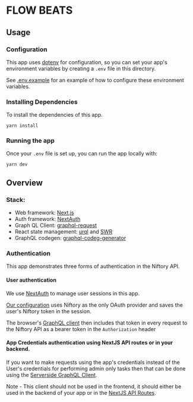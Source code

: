 # FLOW BEATS

## Usage

### Configuration

This app uses [dotenv](https://github.com/motdotla/dotenv) for configuration, so you can set your app's environment variables by creating a `.env` file in this directory.

See [.env.example](./.env.example) for an example of how to configure these environment variables.

### Installing Dependencies

To install the dependencies of this app.

```
yarn install
```

### Running the app

Once your `.env` file is set up, you can run the app locally with:

```
yarn dev
```

## Overview

### Stack:

- Web framework: [Next.js](https://nextjs.org/)
- Auth framework: [NextAuth](https://next-auth.js.org/)
- Graph QL Client: [graphql-request](https://github.com/prisma-labs/graphql-request)
- React state management: [urql](https://formidable.com/open-source/urql/) and [SWR](https://swr.vercel.app/docs/with-nextjs)
- GraphQL codegen: [graphql-codeg-generator](https://www.graphql-code-generator.com/)

### Authentication

This app demonstrates three forms of authentication in the Niftory API.

#### User authentication

We use [NextAuth](https://next-auth.js.org/) to manage user sessions in this app.

[Our configuration](pages/api/auth/[...nextauth].ts) uses Niftory as the only OAuth provider and saves the user's Niftory token in the session.

The browser's [GraphQL client](src/components/GraphQLClientProvider.tsx) then includes that token in every request to the Niftory API as a bearer token in the `Authorization` header

#### App Credentials authentication using NextJS API routes or in your backend.

If you want to make requests using the app's credentials instead of the User's credentials for performing admin only tasks then that can be done using the [Serverside GraphQL Client](src/graphql/getClientForServer.ts).

Note - This client should not be used in the frontend, it should either be used in the backend of your app or in the [NextJS API Routes](https://nextjs.org/docs/api-routes/introduction). 


